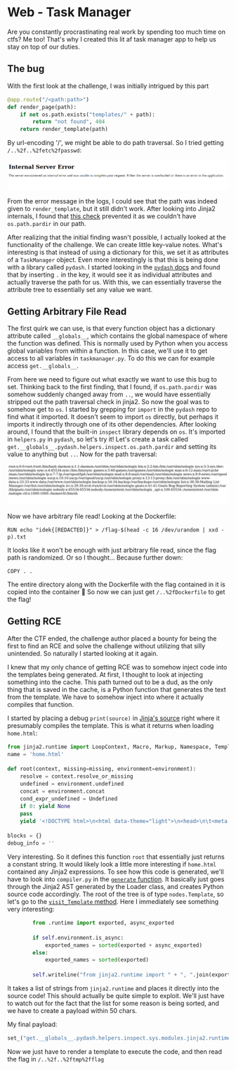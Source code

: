 # Web - Task Manager
Are you constantly procrastinating real work by spending too much time on ctfs? Me too! That's why I created this lit af task manager app to help us stay on top of our duties.

## The bug
With the first look at the challenge, I was initially intrigued by this part
```py
@app.route("/<path:path>")
def render_page(path):
    if not os.path.exists("templates/" + path):
        return "not found", 404
    return render_template(path)
```
By url-encoding '/', we might be able to do path traversal. So I tried getting `/..%2f..%2fetc%2fpasswd`:

![server error](images/server_error.png)

From the error message in the logs, I could see that the path was indeed given to `render_template`, but it still didn't work. After looking into Jinja2 internals, I found that [this check](https://github.com/pallets/jinja/blob/36b601f/src/jinja2/loaders.py#L33) prevented it as we couldn't have `os.path.pardir` in our path.


After realizing that the initial finding wasn't possible, I actually looked at the functionality of the challenge. We can create little key-value notes. What's interesting is that instead of using a dictionary for this, we set it as attributes of a `TaskManager` object. Even more interestingly is that this is being done with a library called `pydash`. I started looking in the [`pydash` docs](https://pydash.readthedocs.io/en/latest/api.html#pydash.objects.set_) and found that by inserting `.` in the key, it would see it as individual attributes and actually traverse the path for us. With this, we can essentially traverse the attribute tree to essentially set any value we want.

## Getting Arbitrary File Read
The first quirk we can use, is that every function object has a dictionary attribute called `__globals__`, which contains the global namespace of where the function was defined. This is normally used by Python when you access global variables from within a function. In this case, we'll use it to get access to all variables in `taskmanager.py`. To do this we can for example access `get.__globals__`.

From here we need to figure out what exactly we want to use this bug to set. Thinking back to the first finding, that I found, if `os.path.pardir` was somehow suddenly changed away from `..`, we would have essentially stripped out the path traversal check in jinja2. So now the goal was to somehow get to `os`. I started by grepping for `import` in the `pydash` repo to find what it imported. It doesn't seem to import `os` directly, but perhaps it imports it indirectly through one of its other dependencies. After looking around, I found that the built-in `inspect` library depends on `os`. It's imported in `helpers.py` in `pydash`, so let's try it! Let's create a task called `get.__globals__.pydash.helpers.inspect.os.path.pardir` and setting its value to anything but `..`. Now for the path traversal:

![server error](images/file_read.png)

Now we have arbitrary file read! Looking at the Dockerfile:
```docker
RUN echo "idek{[REDACTED]}" > /flag-$(head -c 16 /dev/urandom | xxd -p).txt
```
It looks like it won't be enough with just arbitrary file read, since the flag path is randomized. Or so I thought... Because further down:
```docker
COPY . .
```
The entire directory along with the Dockerfile with the flag contained in it is copied into the container 🤦
So now we can just get `/..%2fDockerfile` to get the flag!

## Getting RCE
After the CTF ended, the challenge author placed a bounty for being the first to find an RCE and solve the challenge without utilizing that silly unintended. So naturally I started looking at it again.

I knew that my only chance of getting RCE was to somehow inject code into the templates being generated. At first, I thought to look at injecting something into the cache. This path turned out to be a dud, as the only thing that is saved in the cache, is a Python function that generates the text from the template. We have to somehow inject into where it actually compiles that function.

I started by placing a debug `print(source)` in [Jinja's source](https://github.com/pallets/jinja/blob/36b601f/src/jinja2/environment.py#L704) right where it presumably compiles the template. This is what it returns when loading `home.html`:
```py
from jinja2.runtime import LoopContext, Macro, Markup, Namespace, TemplateNotFound, TemplateReference, TemplateRuntimeError, Undefined, escape, identity, internalcode, markup_join, missing, str_join
name = 'home.html'

def root(context, missing=missing, environment=environment):
    resolve = context.resolve_or_missing
    undefined = environment.undefined
    concat = environment.concat
    cond_expr_undefined = Undefined
    if 0: yield None
    pass
    yield '<!DOCTYPE html>\n<html data-theme="light">\n<head>\n\t<meta charset="utf-8">\n\t<meta name="viewport" content="width=device-width, initial-scale=1">\n\t<title>Task Manager</title>\n\t<link rel="stylesheet" href="/static/css/pico.classless.css">\n\t<link rel="stylesheet" href="/static/css/styles.css">\n\t<script src="/static/js/index.js"></script>\n</head>\n<body>\n\t<main>\n\t\t<section>\n\t\t\t<hgroup>\n\t\t\t\t<h1>Task Manager</h1>\n\t\t\t\t<h2>\n\t\t\t\t\t<a href=/create.html>Create a new task</a>\n\t\t\t\t</h2>\n\t\t\t</hgroup>\n\t\t\t<div id="ongoing-tasks">\n\t\t\t\t<article class="task-card shrink"></article>\n\t\t\t</div>\n\t\t</section>\n\t\t<section id="section-completed" hidden>\n\t\t\t<details>\n\t\t\t\t<summary><b>Completed</b></summary>\n\t\t\t\t<div id="completed-tasks">\n\t\t\t\t\t<article class="task-card shrink"></article>\n\t\t\t\t</div>\n\t\t\t</details>\n\t\t</section>\n\t</main>\n</body>\n</html>'

blocks = {}
debug_info = ''
```
Very interesting. So it defines this function `root` that essentially just returns a constant string. It would likely look a little more interesting if `home.html` contained any Jinja2 expressions. To see how this code is generated, we'll have to look into `compiler.py` in the [`generate` function](https://github.com/pallets/jinja/blob/36b601f/src/jinja2/compiler.py#L101). It basically just goes through the Jinja2 AST generated by the Loader class, and creates Python source code accordingly. The root of the tree is of type `nodes.Template`, so let's go to the [`visit_Template` method](https://github.com/pallets/jinja/blob/36b601f/src/jinja2/compiler.py#L826). Here I immediately see something very interesting:
```py
        from .runtime import exported, async_exported

        if self.environment.is_async:
            exported_names = sorted(exported + async_exported)
        else:
            exported_names = sorted(exported)

        self.writeline("from jinja2.runtime import " + ", ".join(exported_names))
```
It takes a list of strings from `jinja2.runtime` and places it directly into the source code! This should actually be quite simple to exploit. We'll just have to watch out for the fact that the list for some reason is being sorted, and we have to create a payload within 50 chars.

My final payload:
```py
set_("get.__globals__.pydash.helpers.inspect.sys.modules.jinja2.runtime.exported[0]", '*;import os;os.system("cp /flag* /tmp/flag") #')
```
Now we just have to render a template to execute the code, and then read the flag in `/..%2f..%2ftmp%2fflag`
